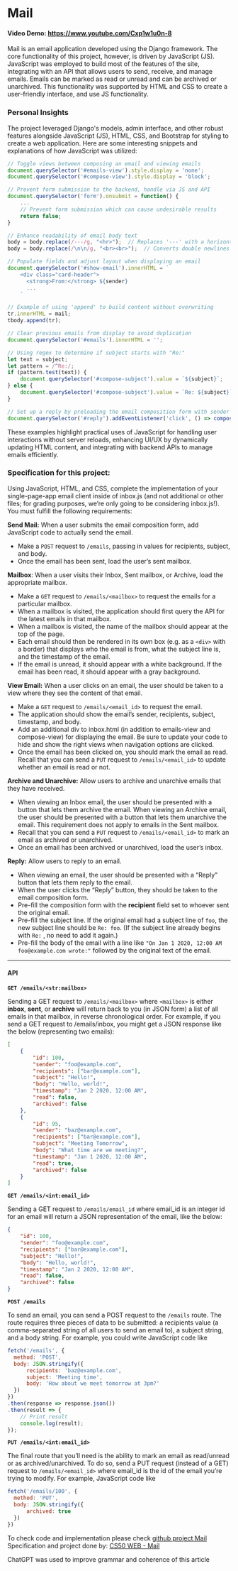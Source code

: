 # Mail

#### Video Demo:  https://www.youtube.com/Cxp1w1u0n-8

Mail is an email application developed using the Django framework. The core functionality of this project, however, is driven by JavaScript (JS).
JavaScript was employed to build most of the features of the site, integrating with an API that allows users to send, receive, and manage emails. 
Emails can be marked as read or unread and can be archived or unarchived. This functionality was supported by HTML and CSS to create a user-friendly interface, and use JS functionality.

### Personal Insights

The project leveraged Django's models, admin interface, and other robust features alongside JavaScript (JS), HTML, CSS, and Bootstrap for styling to create a web application. Here are some interesting snippets and explanations of how JavaScript was utilized:

```js
// Toggle views between composing an email and viewing emails
document.querySelector('#emails-view').style.display = 'none'; 
document.querySelector('#compose-view').style.display = 'block';

// Prevent form submission to the backend, handle via JS and API
document.querySelector('form').onsubmit = function() {
    ...
    // Prevent form submission which can cause undesirable results
    return false;
}

// Enhance readability of email body text
body = body.replace(/---/g, "<hr>");  // Replaces '---' with a horizontal rule
body = body.replace(/\n\n/g, "<br><br>");  // Converts double newlines to HTML breaks

// Populate fields and adjust layout when displaying an email
document.querySelector('#show-email').innerHTML = `
    <div class="card-header">
      <strong>From:</strong> ${sender}
      ...
    `

// Example of using 'append' to build content without overwriting
tr.innerHTML = mail;
tbody.append(tr);

// Clear previous emails from display to avoid duplication
document.querySelector('#emails').innerHTML = '';

// Using regex to determine if subject starts with "Re:"
let text = subject;
let pattern = /^Re:/;
if (pattern.test(text)) {
    document.querySelector('#compose-subject').value = `${subject}`;
} else {
    document.querySelector('#compose-subject').value = `Re: ${subject}`;
}

// Set up a reply by preloading the email composition form with sender and subject
document.querySelector('#reply').addEventListener('click', () => compose_email(sender, subject, body, timestamp));
```

These examples highlight practical uses of JavaScript for handling user interactions without server reloads, enhancing UI/UX by dynamically updating HTML content, and integrating with backend APIs to manage emails efficiently.


### Specification for this project:

Using JavaScript, HTML, and CSS, complete the implementation of your single-page-app email client inside of inbox.js (and not additional or other files; for grading purposes, we’re only going to be considering inbox.js!). You must fulfill the following requirements:

**Send Mail:** When a user submits the email composition form, add JavaScript code to actually send the email.

- Make a `POST` request to `/emails`, passing in values for recipients, subject, and body.
- Once the email has been sent, load the user’s sent mailbox.
  
**Mailbox**: When a user visits their Inbox, Sent mailbox, or Archive, load the appropriate mailbox.

- Make a `GET` request to `/emails/<mailbox>` to request the emails for a particular mailbox.
- When a mailbox is visited, the application should first query the API for the latest emails in that mailbox.
- When a mailbox is visited, the name of the mailbox should appear at the top of the page.
- Each email should then be rendered in its own box (e.g. as a `<div>` with a border) that displays who the email is from, what the subject line is, and the timestamp of the email.
- If the email is unread, it should appear with a white background. If the email has been read, it should appear with a gray background.

**View Email:** When a user clicks on an email, the user should be taken to a view where they see the content of that email.

- Make a `GET` request to `/emails/<email_id>` to request the email.
- The application should show the email’s sender, recipients, subject, timestamp, and body.
- Add an additional div to inbox.html (in addition to emails-view and compose-view) for displaying the email. Be sure to update your code to hide and show the right views when navigation options are clicked.
- Once the email has been clicked on, you should mark the email as read. Recall that you can send a `PUT` request to `/emails/<email_id>` to update whether an email is read or not.

**Archive and Unarchive:** Allow users to archive and unarchive emails that they have received.

- When viewing an Inbox email, the user should be presented with a button that lets them archive the email. When viewing an Archive email, the user should be presented with a button that lets them unarchive the email. This requirement does not apply to emails in the Sent mailbox.
- Recall that you can send a `PUT` request to `/emails/<email_id>` to mark an email as archived or unarchived.
- Once an email has been archived or unarchived, load the user’s inbox.

**Reply:** Allow users to reply to an email.

- When viewing an email, the user should be presented with a “Reply” button that lets them reply to the email.
- When the user clicks the “Reply” button, they should be taken to the email composition form.
- Pre-fill the composition form with the **recipient** field set to whoever sent the original email.
- Pre-fill the subject line. If the original email had a subject line of `foo`, the new subject line should be `Re: foo`. (If the subject line already begins with `Re:` , no need to add it again.)
- Pre-fill the body of the email with a line like `"On Jan 1 2020, 12:00 AM foo@example.com wrote:"` followed by the original text of the email.

---

#### API

**`GET /emails/<str:mailbox>`**

Sending a GET request to `/emails/<mailbox>` where `<mailbox>` is either **inbox**, **sent**, or **archive** will return back to you (in JSON form) a list of all emails in that mailbox, in reverse chronological order. For example, if you send a GET request to /emails/inbox, you might get a JSON response like the below (representing two emails):

```json
[
    {
        "id": 100,
        "sender": "foo@example.com",
        "recipients": ["bar@example.com"],
        "subject": "Hello!",
        "body": "Hello, world!",
        "timestamp": "Jan 2 2020, 12:00 AM",
        "read": false,
        "archived": false
    },
    {
        "id": 95,
        "sender": "baz@example.com",
        "recipients": ["bar@example.com"],
        "subject": "Meeting Tomorrow",
        "body": "What time are we meeting?",
        "timestamp": "Jan 1 2020, 12:00 AM",
        "read": true,
        "archived": false
    }
]
```

**`GET /emails/<int:email_id>`**

Sending a GET request to `/emails/email_id` where email_id is an integer id for an email will return a JSON representation of the email, like the below:

```json
{
    "id": 100,
    "sender": "foo@example.com",
    "recipients": ["bar@example.com"],
    "subject": "Hello!",
    "body": "Hello, world!",
    "timestamp": "Jan 2 2020, 12:00 AM",
    "read": false,
    "archived": false
}
```

**`POST /emails`**

 To send an email, you can send a POST request to the `/emails` route. The route requires three pieces of data to be submitted: a recipients value (a comma-separated string of all users to send an email to), a subject string, and a body string. For example, you could write JavaScript code like

```js
fetch('/emails', {
  method: 'POST',
  body: JSON.stringify({
      recipients: 'baz@example.com',
      subject: 'Meeting time',
      body: 'How about we meet tomorrow at 3pm?'
  })
})
.then(response => response.json())
.then(result => {
    // Print result
    console.log(result);
});
```

**`PUT /emails/<int:email_id>`**

The final route that you’ll need is the ability to mark an email as read/unread or as archived/unarchived. To do so, send a PUT request (instead of a GET) request to `/emails/<email_id>` where email_id is the id of the email you’re trying to modify. For example, JavaScript code like

```js
fetch('/emails/100', {
  method: 'PUT',
  body: JSON.stringify({
      archived: true
  })
})
```

To check code and implementation please check [github project Mail][github-mail]
Specification and project done by:  [CS50 WEB - Mail][cs50web-mail]

ChatGPT was used to improve grammar and coherence of this article

[github-mail]: https://github.com/jdsuta/projects/tree/main/mail
[cs50web-mail]: https://cs50.harvard.edu/web/2020/projects/3/mail/#post-emails